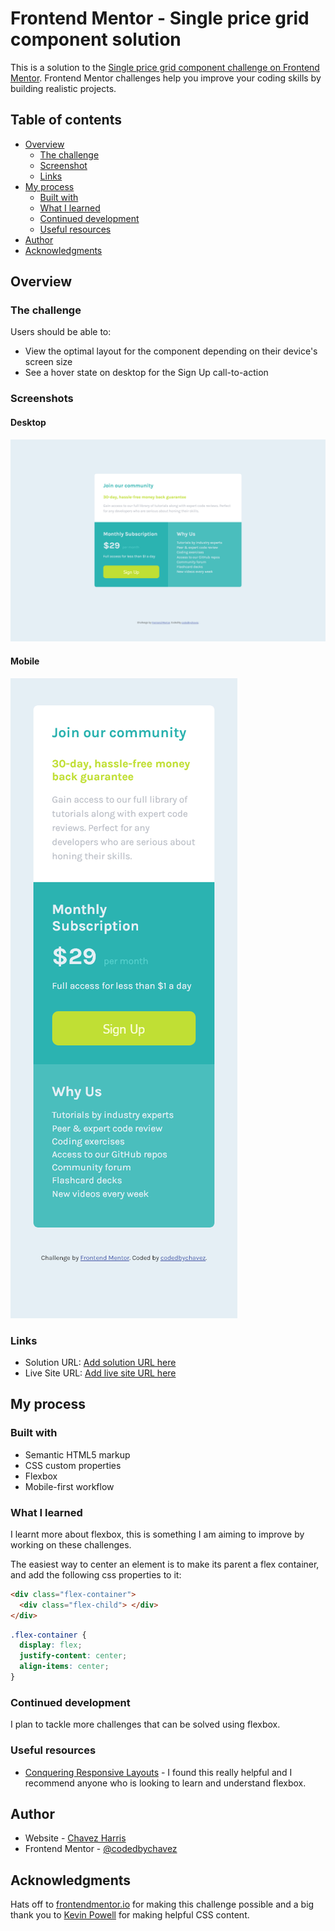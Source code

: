 # Frontend Mentor - Single price grid component solution

This is a solution to the [Single price grid component challenge on Frontend Mentor](https://www.frontendmentor.io/challenges/single-price-grid-component-5ce41129d0ff452fec5abbbc). Frontend Mentor challenges help you improve your coding skills by building realistic projects. 

## Table of contents

- [Overview](#overview)
  - [The challenge](#the-challenge)
  - [Screenshot](#screenshot)
  - [Links](#links)
- [My process](#my-process)
  - [Built with](#built-with)
  - [What I learned](#what-i-learned)
  - [Continued development](#continued-development)
  - [Useful resources](#useful-resources)
- [Author](#author)
- [Acknowledgments](#acknowledgments)

## Overview

### The challenge

Users should be able to:

- View the optimal layout for the component depending on their device's screen size
- See a hover state on desktop for the Sign Up call-to-action

### Screenshots

#### Desktop
![Desktop screenshot](./screenshot_desktop.png)


#### Mobile
![Mobile screenshot](./screenshot_mobile.png)

### Links

- Solution URL: [Add solution URL here](https://your-solution-url.com)
- Live Site URL: [Add live site URL here](https://your-live-site-url.com)

## My process

### Built with

- Semantic HTML5 markup
- CSS custom properties
- Flexbox
- Mobile-first workflow

### What I learned

I learnt more about flexbox, this is something I am aiming to improve by working on these challenges.

The easiest way to center an element is to make its parent a flex container, and add the following css properties to it:

```html
<div class="flex-container">
  <div class="flex-child"> </div>
</div>
```
```css
.flex-container {
  display: flex;
  justify-content: center;
  align-items: center;
}
```

### Continued development

I plan to tackle more challenges that can be solved using flexbox.

### Useful resources

- [Conquering Responsive Layouts](https://courses.kevinpowell.co/view/courses/conquering-responsive-layouts) - I found this really helpful and I recommend anyone who is looking to learn and understand flexbox.

## Author

- Website - [Chavez Harris](https://www.codedbychavez.com)
- Frontend Mentor - [@codedbychavez](https://www.frontendmentor.io/profile/codedbychavez)

## Acknowledgments

Hats off to [frontendmentor.io](https://frontendmentor.io) for making this challenge possible and a big thank you to [Kevin Powell](https://www.youtube.com/kevinpowell) for making helpful CSS content.
